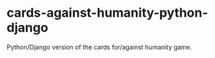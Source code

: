 # cards-against-humanity-python-django
Python/Django version of the cards for/against humanity game.
